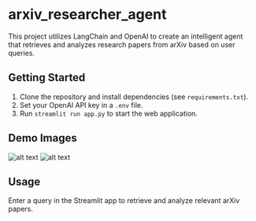 # arxiv_researcher_agent

This project utilizes LangChain and OpenAI to create an intelligent agent that retrieves and analyzes research papers from arXiv based on user queries.

## Getting Started

1.  Clone the repository and install dependencies (see `requirements.txt`).
2.  Set your OpenAI API key in a `.env` file.
3.  Run `streamlit run app.py` to start the web application.

## Demo Images

![alt text](https://drive.google.com/file/d/1CfTemTYxAiRkVtfptMttUbrpD3owRGmZ/view?usp=sharing)
![alt text](https://drive.google.com/file/d/1aBVwSX__ExyQTBojM_Gdd1tIdUWIGErY/view?usp=sharing)

## Usage

Enter a query in the Streamlit app to retrieve and analyze relevant arXiv papers.
